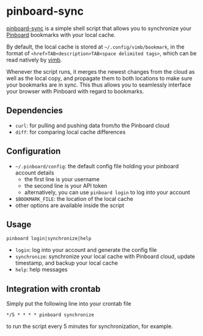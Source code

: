 pinboard-sync
=============

[pinboard-sync](https://pinboard.lynnard.tk) is a simple shell script that allows you to synchronize your [Pinboard](http://pinboard.in) bookmarks with your local cache.

By default, the local cache is stored at `~/.config/vimb/bookmark`, in the format of `<href>TAB<description>TAB<space delimited tags>`, which can be read natively by [vimb](https://github.com/fanglingsu/vimb/).

Whenever the script runs, it merges the newest changes from the cloud as well as the local copy, and propagate them to both locations to make sure your bookmarks are in sync. This thus allows you to seamlessly interface your browser with Pinboard with regard to bookmarks.

## Dependencies

* `curl`: for pulling and pushing data from/to the Pinboard cloud
* `diff`: for comparing local cache differences

## Configuration

* `~/.pinboard/config`: the default config file holding your pinboard account details
    * the first line is your username
    * the second line is your API token
    * alternatively, you can use `pinboard login` to log into your account
* `$BOOKMARK_FILE`: the location of the local cache
* other options are available inside the script

## Usage

    pinboard login|synchronize|help

* `login`: log into your account and generate the config file
* `synchronize`: synchronize your local cache with Pinboard cloud, update timestamp, and backup your local cache
* `help`: help messages

## Integration with crontab

Simply put the following line into your crontab file

    */5 * * * * pinboard synchronize

to run the script every 5 minutes for synchronization, for example.
